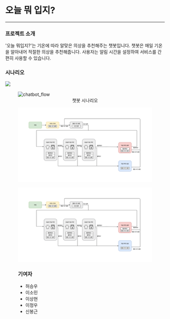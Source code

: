 # 오늘 뭐 입지?

---------------------------

### 프로젝트 소개

'오늘 뭐입지?'는 기온에 따라 알맞은 의상을 추천해주는 챗봇입니다. 챗봇은 매일 기온을 알아내어 적절한 의상을 추천해줍니다. 사용자는 알림 시간을 설정하여 서비스를 간편히 사용할 수 있습니다. 

### 시나리오 

<p align="left"><img src="https://user-images.githubusercontent.com/42955392/116554507-3821cf00-a936-11eb-9e0e-9cdd0419dd0a.PNG" width="20%">

<p align="center">
  <figure>
      <img src="https://swm-chatbot-ovnwx9-6eeo3l.run.goorm.io/resources/chatbot_flow.png" alt="chatbot_flow">
      <div align="center"><figcation>챗봇 시나리오</figcation></div>
</p>

![캡처](./chatbot_flow.png)

![ex_screenshot](./resources/chatbot_flow.png)

### 기여자

* 허승우
* 이소민
* 이상현
* 이정우
* 신봉근
